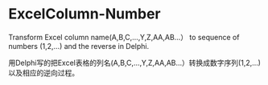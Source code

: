 # ExcelColumn-Number
 
 Transform Excel column name(A,B,C,…,Y,Z,AA,AB…） to sequence of numbers (1,2,…)  and the reverse in Delphi.
 
 用Delphi写的把Excel表格的列名(A,B,C,…,Y,Z,AA,AB…）转换成数字序列(1,2,…)以及相应的逆向过程。
